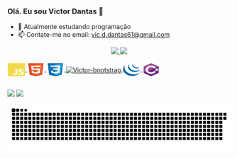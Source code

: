 ### Olá. Eu sou Victor Dantas 👋

- 🔭 Atualmente estudando programação
- 📫 Contate-me no email: vic.d.dantas61@gmail.com

<div align="center">
  <a href="https://github.com/victorddantas">
  <img height="180em" src="https://github-readme-stats.vercel.app/api?username=victorddantas&show_icons=true&theme=dark&include_all_commits=true&count_private=true"/>
  <img height="180em" src="https://github-readme-stats.vercel.app/api/top-langs/?username=victorddantas&layout=compact&langs_count=7&theme=dark"/>
</div>
  
<div style="display: inline_block"><br>
  <img align="center" alt="Victor-Js" height="30" width="40" src="https://raw.githubusercontent.com/devicons/devicon/master/icons/javascript/javascript-plain.svg">
  <img align="center" alt="Victor-HTML" height="30" width="40" src="https://raw.githubusercontent.com/devicons/devicon/master/icons/html5/html5-original.svg">
  <img align="center" alt="Victor-CSS" height="30" width="40" src="https://raw.githubusercontent.com/devicons/devicon/master/icons/css3/css3-original.svg">
  <img align="center" alt="Victor-bootstrap" height="30" width="40" src="https://cdn.jsdelivr.net/gh/devicons/devicon/icons/bootstrap/bootstrap-original.svg"/> 
  <img align="center" alt="Victor-jquery" height="30" width="40" src="https://github.com/devicons/devicon/blob/master/icons/jquery/jquery-original.svg"/>  
  <img align="center" alt="Victor-C#" height="30" width="40" src="https://github.com/devicons/devicon/blob/master/icons/csharp/csharp-original.svg">
</div>
  
  ##
  
<div> 
<a href = "mailto:vic.d.dantas61@gmail.com."><img src="https://img.shields.io/badge/-Gmail-%23333?style=for-the-badge&logo=gmail&logoColor=white" target="_blank"></a>
<a href="https://www.linkedin.com/in/victordominguesdantas" target="_blank"><img src="https://img.shields.io/badge/-LinkedIn-%230077B5?style=for-the-badge&logo=linkedin&logoColor=white" target="_blank"></a> 
  
  
 ![Snake animation](https://github.com/victorddantas/victorddantas/blob/output/github-contribution-grid-snake.svg)
</div>
